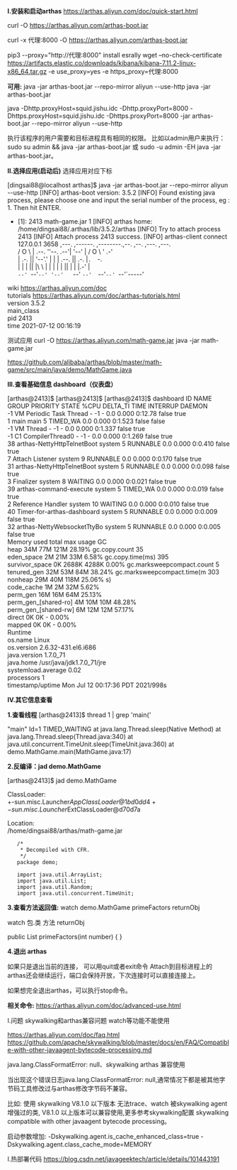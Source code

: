

**I.安装和启动arthas**
https://arthas.aliyun.com/doc/quick-start.html

curl -O https://arthas.aliyun.com/arthas-boot.jar

curl  -x 代理:8000 -O https://arthas.aliyun.com/arthas-boot.jar

pip3 --proxy="http://代理:8000"   install esrally
wget –no-check-certificate https://artifacts.elastic.co/downloads/kibana/kibana-7.11.2-linux-x86_64.tar.gz  -e use_proxy=yes -e https_proxy=代理:8000

**可用:**
java -jar arthas-boot.jar --repo-mirror aliyun --use-http
java -jar arthas-boot.jar

java -Dhttp.proxyHost=squid.jishu.idc -Dhttp.proxyPort=8000 -Dhttps.proxyHost=squid.jishu.idc -Dhttps.proxyPort=8000 -jar arthas-boot.jar --repo-mirror aliyun --use-http


执行该程序的用户需要和目标进程具有相同的权限。
比如以admin用户来执行：sudo su admin && java -jar arthas-boot.jar 或 sudo -u admin -EH java -jar arthas-boot.jar。


**II.选择应用(启动后)**
选择应用对应下标

[dingsai88@localhost arthas]$ java -jar arthas-boot.jar --repo-mirror aliyun --use-http
[INFO] arthas-boot version: 3.5.2
[INFO] Found existing java process, please choose one and input the serial number of the process, eg : 1. Then hit ENTER.
* [1]: 2413 math-game.jar
  1
  [INFO] arthas home: /home/dingsai88/.arthas/lib/3.5.2/arthas
  [INFO] Try to attach process 2413
  [INFO] Attach process 2413 success.
  [INFO] arthas-client connect 127.0.0.1 3658
  ,---.  ,------. ,--------.,--.  ,--.  ,---.   ,---.                           
  /  O  \ |  .--. ''--.  .--'|  '--'  | /  O  \ '   .-'                          
  |  .-.  ||  '--'.'   |  |   |  .--.  ||  .-.  |`.  `-.                          
  |  | |  ||  |\  \    |  |   |  |  |  ||  | |  |.-'    |                         
  `--' `--'`--' '--'   `--'   `--'  `--'`--' `--'`-----'


wiki       https://arthas.aliyun.com/doc                                        
tutorials  https://arthas.aliyun.com/doc/arthas-tutorials.html                  
version    3.5.2                                                                
main_class                                                                      
pid        2413                                                                 
time       2021-07-12 00:16:19





测试应用
curl -O https://arthas.aliyun.com/math-game.jar
java -jar math-game.jar

https://github.com/alibaba/arthas/blob/master/math-game/src/main/java/demo/MathGame.java


**III.查看基础信息 dashboard（仪表盘）**

[arthas@2413]$
[arthas@2413]$
[arthas@2413]$ dashboard
ID  NAME                       GROUP        PRIORITY STATE    %CPU     DELTA_TI TIME    INTERRUP DAEMON   
-1  VM Periodic Task Thread    -            -1       -        0.0      0.000    0:12.78 false    true     
1   main                       main         5        TIMED_WA 0.0      0.000    0:1.523 false    false    
-1  VM Thread                  -            -1       -        0.0      0.000    0:1.337 false    true     
-1  C1 CompilerThread0         -            -1       -        0.0      0.000    0:1.269 false    true     
38  arthas-NettyHttpTelnetBoot system       5        RUNNABLE 0.0      0.000    0:0.410 false    true     
7   Attach Listener            system       9        RUNNABLE 0.0      0.000    0:0.170 false    true     
31  arthas-NettyHttpTelnetBoot system       5        RUNNABLE 0.0      0.000    0:0.098 false    true     
3   Finalizer                  system       8        WAITING  0.0      0.000    0:0.021 false    true     
39  arthas-command-execute     system       5        TIMED_WA 0.0      0.000    0:0.019 false    true     
2   Reference Handler          system       10       WAITING  0.0      0.000    0:0.010 false    true     
40  Timer-for-arthas-dashboard system       5        RUNNABLE 0.0      0.000    0:0.009 false    true     
32  arthas-NettyWebsocketTtyBo system       5        RUNNABLE 0.0      0.000    0:0.005 false    true     
Memory                 used   total   max    usage   GC                                                   
heap                   34M    77M     121M   28.19%  gc.copy.count              35                        
eden_space             2M     21M     33M    6.58%   gc.copy.time(ms)           395                       
survivor_space         0K     2688K   4288K  0.00%   gc.marksweepcompact.count  5                         
tenured_gen            32M    53M     84M    38.24%  gc.marksweepcompact.time(m 303                       
nonheap                29M    40M     118M   25.06%  s)                                                   
code_cache             1M     2M      32M    5.62%                                                        
perm_gen               16M    16M     64M    25.13%                                                       
perm_gen_[shared-ro]   4M     10M     10M    48.28%                                                       
perm_gen_[shared-rw]   6M     12M     12M    57.17%                                                       
direct                 0K     0K      -      0.00%                                                        
mapped                 0K     0K      -      0.00%                                                        
Runtime                                                                                                   
os.name                                              Linux                                                
os.version                                           2.6.32-431.el6.i686                                  
java.version                                         1.7.0_71                                             
java.home                                            /usr/java/jdk1.7.0_71/jre                            
systemload.average                                   0.02                                                 
processors                                           1                                                    
timestamp/uptime                                     Mon Jul 12 00:17:36 PDT 2021/998s    



**IV.其它信息查看**

**1.查看线程**
[arthas@2413]$ thread 1 | grep 'main('

"main" Id=1 TIMED_WAITING
at java.lang.Thread.sleep(Native Method)
at java.lang.Thread.sleep(Thread.java:340)
at java.util.concurrent.TimeUnit.sleep(TimeUnit.java:360)
at demo.MathGame.main(MathGame.java:17)



**2.反编译：jad demo.MathGame**

[arthas@2413]$ jad demo.MathGame

ClassLoader:                                                                                              
+-sun.misc.Launcher$AppClassLoader@1bd0dd4                                                                
+-sun.misc.Launcher$ExtClassLoader@d70d7a

Location:                                                                                                 
/home/dingsai88/arthas/math-game.jar

       /*
        * Decompiled with CFR.
        */
       package demo;
       
       import java.util.ArrayList;
       import java.util.List;
       import java.util.Random;
       import java.util.concurrent.TimeUnit;
       

**3.查看方法返回值:**
watch demo.MathGame primeFactors returnObj

watch 包.类 方法 returnObj

public List<Integer> primeFactors(int number) {
    }


**4.退出 arthas**

如果只是退出当前的连接，
可以用quit或者exit命令
Attach到目标进程上的arthas还会继续运行，端口会保持开放，下次连接时可以直接连接上。

如果想完全退出arthas，可以执行stop命令。



**相关命令:**
https://arthas.aliyun.com/doc/advanced-use.html








I.问题 skywalking和arthas兼容问题
watch等功能不能使用

https://arthas.aliyun.com/doc/faq.html
https://github.com/apache/skywalking/blob/master/docs/en/FAQ/Compatible-with-other-javaagent-bytecode-processing.md

java.lang.ClassFormatError: null、skywalking arthas 兼容使用

当出现这个错误日志java.lang.ClassFormatError: null,通常情况下都是被其他字节码工具修改过与arthas修改字节码不兼容。

比如: 使用 skywalking V8.1.0 以下版本 无法trace、watch 被skywalking agent 增强过的类, V8.1.0 以上版本可以兼容使用,更多参考skywalking配置 skywalking compatible with other javaagent bytecode processing。


启动参数增加:
-Dskywalking.agent.is_cache_enhanced_class=true -Dskywalking.agent.class_cache_mode=MEMORY





I.热部署代码
https://blog.csdn.net/javageektech/article/details/101443191








 